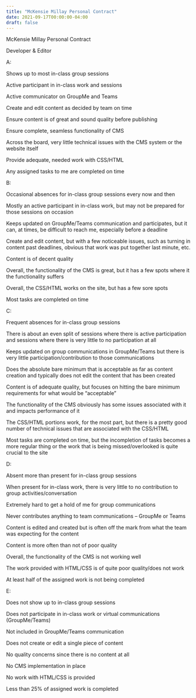 ```yaml
---
title: "McKensie Millay Personal Contract"
date: 2021-09-17T00:00:00-04:00
draft: false
---
```


McKensie Millay Personal Contract  

Developer & Editor  

A:

Shows up to most in-class group sessions  

Active participant in in-class work and sessions  

Active communicator on GroupMe and Teams 

Create and edit content as decided by team on time  

Ensure content is of great and sound quality before publishing  

Ensure complete, seamless functionality of CMS 

Across the board, very little technical issues with the CMS system or the website itself 

Provide adequate, needed work with CSS/HTML 

Any assigned tasks to me are completed on time 

B:  

Occasional absences for in-class group sessions every now and then 

Mostly an active participant in in-class work, but may not be prepared for those sessions on occasion  

Keeps updated on GroupMe/Teams communication and participates, but it can, at times, be difficult to reach me, especially before a deadline 

Create and edit content, but with a few noticeable issues, such as turning in content past deadlines, obvious that work was put together last minute, etc.  

Content is of decent quality  

Overall, the functionality of the CMS is great, but it has a few spots where it the functionality suffers  

Overall, the CSS/HTML works on the site, but has a few sore spots  

Most tasks are completed on time  

C:  

Frequent absences for in-class group sessions 

There is about an even split of sessions where there is active participation and sessions where there is very little to no participation at all  

Keeps updated on group communications in GroupMe/Teams but there is very little participation/contribution to those communications  

Does the absolute bare minimum that is acceptable as far as content creation and typically does not edit the content that has been created 

Content is of adequate quality, but focuses on hitting the bare minimum requirements for what would be “acceptable”  

The functionality of the CMS obviously has some issues associated with it and impacts performance of it  

The CSS/HTML portions work, for the most part, but there is a pretty good number of technical issues that are associated with the CSS/HTML  

Most tasks are completed on time, but the incompletion of tasks becomes a more regular thing or the work that is being missed/overlooked is quite crucial to the site 

D:  

Absent more than present for in-class group sessions 

When present for in-class work, there is very little to no contribution to group activities/conversation  

Extremely hard to get a hold of me for group communications 

Never contributes anything to team communications – GroupMe or Teams 

Content is edited and created but is often off the mark from what the team was expecting for the content  

Content is more often than not of poor quality 

Overall, the functionality of the CMS is not working well  

The work provided with HTML/CSS is of quite poor quality/does not work  

At least half of the assigned work is not being completed  

E:  

Does not show up to in-class group sessions 

Does not participate in in-class work or virtual communications (GroupMe/Teams) 

Not included in GroupMe/Teams communication  

Does not create or edit a single piece of content  

No quality concerns since there is no content at all  

No CMS implementation in place  

No work with HTML/CSS is provided  

Less than 25% of assigned work is completed  
